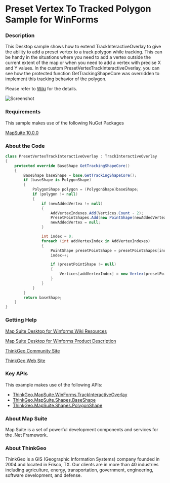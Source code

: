 # Preset Vertex To Tracked Polygon Sample for WinForms

### Description

This Desktop sample shows how to extend TrackInteractiveOverlay to give the ability to add a preset vertex to a track polygon while tracking. This can be handy in the situations where you need to add a vertex outside the current extent of the map or when you need to add a vertex with precise X and Y values. In the custom PresetVertexTrackInteractiveOverlay, you can see how the protected function GetTrackingShapeCore was overridden to implement this tracking behavior of the polygon.

Please refer to [Wiki](http://wiki.thinkgeo.com/wiki/map_suite_desktop_for_winforms) for the details.

![Screenshot](https://github.com/ThinkGeo/PresetVertexToTrackedPolygonSample-ForWinForms/blob/master/Screenshot.png)

### Requirements
This sample makes use of the following NuGet Packages

[MapSuite 10.0.0](https://www.nuget.org/packages?q=ThinkGeo)

### About the Code
```csharp
class PresetVertexTrackInteractiveOverlay : TrackInteractiveOverlay
{
    protected override BaseShape GetTrackingShapeCore()
    {
        BaseShape baseShape = base.GetTrackingShapeCore();
        if (baseShape is PolygonShape)
        {
            PolygonShape polygon = (PolygonShape)baseShape;
            if (polygon != null)
            {
                if (newAddedVertex != null)
                {
                    AddVertexIndexes.Add(Vertices.Count - 2);
                    PresetPointShapes.Add(new PointShape(newAddedVertex.X, newAddedVertex.Y));
                    newAddedVertex = null;
                }

                int index = 0;
                foreach (int addVertexIndex in AddVertexIndexes)
                {
                    PointShape presetPointShape = presetPointShapes[index];
                    index++;

                    if (presetPointShape != null)
                    {
                        Vertices[addVertexIndex] = new Vertex(presetPointShape);
                    }
                }
            }
        }
        return baseShape;
    }
}
```
### Getting Help

[Map Suite Desktop for Winforms Wiki Resources](http://wiki.thinkgeo.com/wiki/map_suite_desktop_for_winforms)

[Map Suite Desktop for Winforms Product Description](https://thinkgeo.com/ui-controls#desktop-platforms)

[ThinkGeo Community Site](http://community.thinkgeo.com/)

[ThinkGeo Web Site](http://www.thinkgeo.com)

### Key APIs
This example makes use of the following APIs:

- [ThinkGeo.MapSuite.WinForms.TrackInteractiveOverlay](http://wiki.thinkgeo.com/wiki/api/thinkgeo.mapsuite.winforms.trackinteractiveoverlay)
- [ThinkGeo.MapSuite.Shapes.BaseShape](http://wiki.thinkgeo.com/wiki/api/thinkgeo.mapsuite.shapes.baseshape)
- [ThinkGeo.MapSuite.Shapes.PolygonShape](http://wiki.thinkgeo.com/wiki/api/thinkgeo.mapsuite.shapes.polygonshape)

### About Map Suite
Map Suite is a set of powerful development components and services for the .Net Framework.

### About ThinkGeo
ThinkGeo is a GIS (Geographic Information Systems) company founded in 2004 and located in Frisco, TX. Our clients are in more than 40 industries including agriculture, energy, transportation, government, engineering, software development, and defense.
